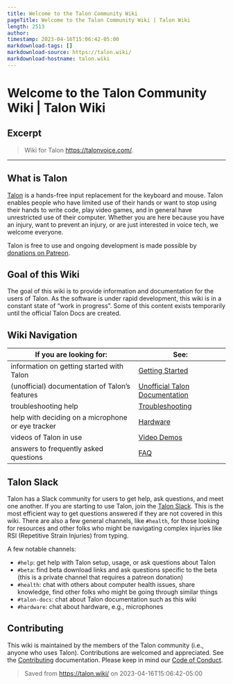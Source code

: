```yaml
---
title: Welcome to the Talon Community Wiki
pageTitle: Welcome to the Talon Community Wiki | Talon Wiki
length: 2513
author: 
timestamp: 2023-04-16T15:06:42-05:00
markdownload-tags: []
markdownload-source: https://talon.wiki/
markdownload-hostname: talon.wiki
---
```


# Welcome to the Talon Community Wiki | Talon Wiki

## Excerpt
> Wiki for Talon https://talonvoice.com/.

---
## What is Talon

[Talon](https://talonvoice.com/) is a hands-free input replacement for the keyboard and mouse. Talon enables people who have limited use of their hands or want to stop using their hands to write code, play video games, and in general have unrestricted use of their computer. Whether you are here because you have an injury, want to prevent an injury, or are just interested in voice tech, we welcome everyone.

Talon is free to use and ongoing development is made possible by [donations on Patreon](https://www.patreon.com/lunixbochs).

## Goal of this Wiki

The goal of this wiki is to provide information and documentation for the users of Talon. As the software is under rapid development, this wiki is in a constant state of “work in progress”. Some of this content exists temporarily until the official Talon Docs are created.

## Wiki Navigation

| If you are looking for: | See: |
| --- | --- |
| information on getting started with Talon | [Getting Started](https://talon.wiki/getting_started) |
| (unofficial) documentation of Talon’s features | [Unofficial Talon Documentation](https://talon.wiki/unofficial_talon_docs) |
| troubleshooting help | [Troubleshooting](https://talon.wiki/troubleshooting) |
| help with deciding on a microphone or eye tracker | [Hardware](https://talon.wiki/hardware) |
| videos of Talon in use | [Video Demos](https://talon.wiki/talon_related_resources) |
| answers to frequently asked questions | [FAQ](https://talon.wiki/FAQ) |

## Talon Slack

Talon has a Slack community for users to get help, ask questions, and meet one another. If you are starting to use Talon, join the [Talon Slack](https://talonvoice.com/chat). This is the most efficient way to get questions answered if they are not covered in this wiki. There are also a few general channels, like `#health`, for those looking for resources and other folks who might be navigating complex injuries like RSI (Repetitive Strain Injuries) from typing.

A few notable channels:

-   `#help`: get help with Talon setup, usage, or ask questions about Talon
-   `#beta`: find beta download links and ask questions specific to the beta (this is a private channel that requires a patreon donation)
-   `#health`: chat with others about computer health issues, share knowledge, find other folks who might be going through similar things
-   `#talon-docs`: chat about Talon documentation such as this wiki
-   `#hardware`: chat about hardware, e.g., microphones

## Contributing

This wiki is maintained by the members of the Talon community (i.e., anyone who uses Talon). Contributions are welcomed and appreciated. See the [Contributing](https://talon.wiki/CONTRIBUTING) documentation. Please keep in mind our [Code of Conduct](https://talon.wiki/CODE_OF_CONDUCT).

> Saved from https://talon.wiki/ on 2023-04-16T15:06:42-05:00